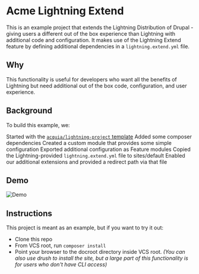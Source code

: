 # Acme Lightning Extend

This is an example project that extends the Lightning Distribution of Drupal - giving users a different out of the box experience than Lightning with additional code and configuration. It makes use of the Lightning Extend feature by defining additional dependencies in a `lightning.extend.yml` file.

## Why

This functionality is useful for developers who want all the benefits of Lightning but need additional out of the box code, configuration, and user experience.

## Background

To build this example, we:

Started with the [`acquia/lightning-project` template](https://github.com/acquia/lightning-project)
Added some composer dependencies
Created a custom module that provides some simple configuration
Exported additional configuration as Feature modules
Copied the Lightning-provided `lightning.extend.yml` file to sites/default
Enabled our additional extensions and provided a redirect path via that file

## Demo

![Demo](extend-lightning.gif)

## Instructions

This project is meant as an example, but if you want to try it out:

* Clone this repo
* From VCS root, run `composer install`
* Point your browser to the docroot directory inside VCS root. _(You can also use drush to install the site, but a large part of this functionality is for users who don't have CLI access)_

